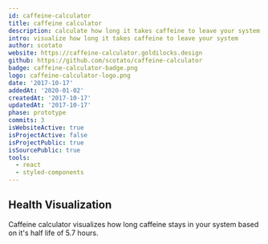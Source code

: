 ```yaml
---
id: caffeine-calculator
title: caffeine calculator
description: calculate how long it takes caffeine to leave your system
intro: visualize how long it takes caffeine to leave your system
author: scotato
website: https://caffeine-calculator.goldilocks.design
github: https://github.com/scotato/caffeine-calculator
badge: caffeine-calculator-badge.png
logo: caffeine-calculator-logo.png
date: '2017-10-17'
addedAt: '2020-01-02'
createdAt: '2017-10-17'
updatedAt: '2017-10-17'
phase: prototype
commits: 3
isWebsiteActive: true
isProjectActive: false
isProjectPublic: true
isSourcePublic: true
tools: 
  - react
  - styled-components
---
```


## Health Visualization 
Caffeine calculator visualizes how long caffeine stays in your system based on it's half life of 5.7 hours.
